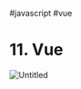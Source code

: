 #javascript #vue

# 11. Vue

![Untitled](00%20🌎%20DWEC%202022-2023/10%20UD11%20Vue/Anexos/Untitled.png)